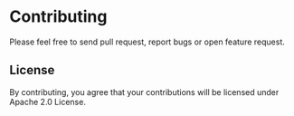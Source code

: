 # Contributing

Please feel free to send pull request, report bugs or open feature request.

## License

By contributing, you agree that your contributions will be licensed under Apache 2.0 License.
